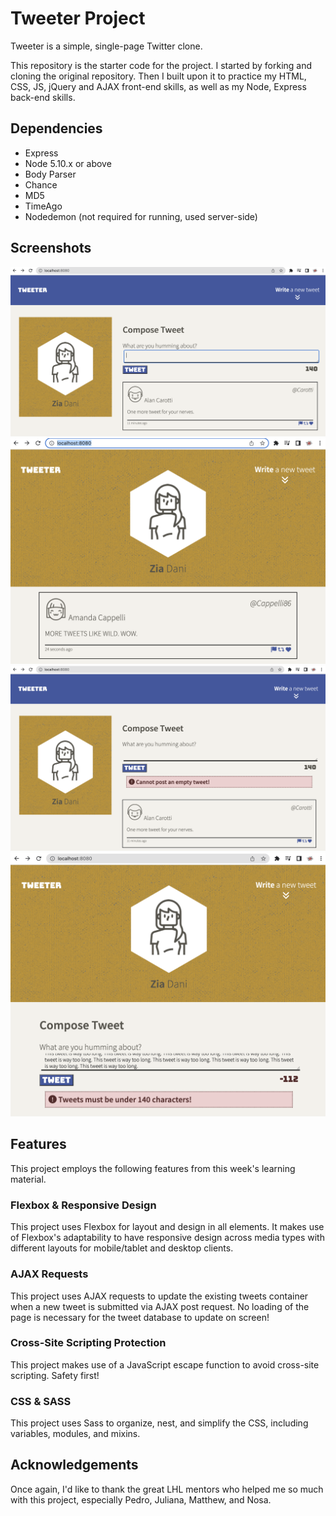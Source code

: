 # Tweeter Project

Tweeter is a simple, single-page Twitter clone.

This repository is the starter code for the project. I started by forking and cloning the original repository. Then I built upon it to practice my HTML, CSS, JS, jQuery and AJAX front-end skills, as well as my Node, Express back-end skills.

## Dependencies

- Express
- Node 5.10.x or above
- Body Parser
- Chance
- MD5
- TimeAgo
- Nodedemon (not required for running, used server-side)

## Screenshots
![Compose Tweet Box in Desktop View](https://github.com/danispinxo/tweeter/blob/master/public/images/screenshots/desktop-compose.png)
![Updated tweets in Tablet View](https://github.com/danispinxo/tweeter/blob/master/public/images/screenshots/tablet-tweets.png)
![Error Message for Empty Tweet Post Request](https://github.com/danispinxo/tweeter/blob/master/public/images/screenshots/error-empty.png)
![Error Message for Too-Long Post Request](https://github.com/danispinxo/tweeter/blob/master/public/images/screenshots/error-long.png)

## Features

This project employs the following features from this week's learning material. 

### Flexbox & Responsive Design

This project uses Flexbox for layout and design in all elements. It makes use of Flexbox's adaptability to have responsive design across media types with different layouts for mobile/tablet and desktop clients.  

### AJAX Requests

This project uses AJAX requests to update the existing tweets container when a new tweet is submitted via AJAX post request. No loading of the page is necessary for the tweet database to update on screen! 

### Cross-Site Scripting Protection

This project makes use of a JavaScript escape function to avoid cross-site scripting. Safety first! 

### CSS & SASS 

This project uses Sass to organize, nest, and simplify the CSS, including variables, modules, and mixins. 

## Acknowledgements

Once again, I'd like to thank the great LHL mentors who helped me so much with this project, especially Pedro, Juliana, Matthew, and Nosa. 